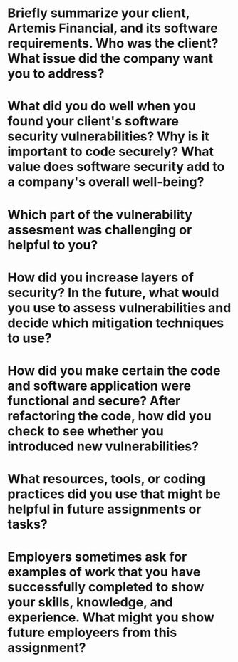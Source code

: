 # Briefly summarize your client, Artemis Financial, and its software requirements. Who was the client? What issue did the company want you to address?


# What did you do well when you found your client's software security vulnerabilities? Why is it important to code securely? What value does software security add to a company's overall well-being?


# Which part of the vulnerability assesment was challenging or helpful to you?


# How did you increase layers of security? In the future, what would you use to assess vulnerabilities and decide which mitigation techniques to use?


# How did you make certain the code and software application were functional and secure? After refactoring the code, how did you check to see whether you introduced new vulnerabilities?


# What resources, tools, or coding practices did you use that might be helpful in future assignments or tasks?


# Employers sometimes ask for examples of work that you have successfully completed to show your skills, knowledge, and experience. What might you show future employeers from this assignment?
